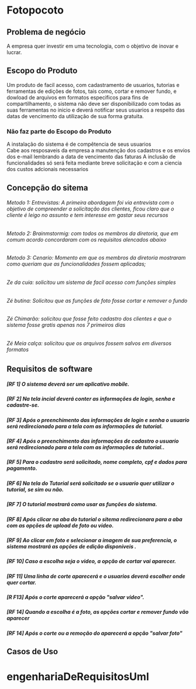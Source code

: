 # Fotopocoto
## Problema de negócio
A empresa quer investir em uma tecnologia, com o objetivo de inovar e lucrar.
## Escopo do Produto
Um produto de facil acesso, com cadastramento de usuarios, tutorias e ferramentas de edições de fotos, tais como, cortar e remover fundo, e dowload de arquivos em formatos especificos para fins de compartilhamento, o sistema não deve ser disponibilizado com todas as suas ferramentas no inicio e deverá notificar seus usuarios a respeito das datas de vencimento da utilização de sua forma gratuita.
### Não faz parte do Escopo do Produto
A instalação do sistema é de compêtencia de seus usuarios  
Cabe aos resposaveis da empresa a manutenção dos cadastros e os envios dos e-mail lembrando a data de vencimento das faturas
A inclusão de funcionalidades só será feita mediante breve solicitação e com a ciencia dos custos adcionais necessarios 
## Concepção do sitema
###### Metodo 1: Entrevistas: A primeira abordagem foi via entrevista com o objetivo de compreender a solicitação dos clientes, ficou claro que o cliente é leigo no assunto e tem interesse em gastar seus recursos
######  Metodo 2: Brainmstormig: com todos os membros da diretoria, que em comum acordo concordaram com os requisitos alencados abaixo
######  Metodo 3: Cenario: Momento em que os membros da diretoria mostraram como queriam que as funcionalidades fossem aplicadas;
###### Ze da cuia: solicitou um sistema de facil acesso com funções simples
###### Zé butina: Solicitou que as funções de foto fosse cortar e remover o fundo
###### Zé  Chimarão: solicitou que fosse feito cadastro dos clientes e que o sistema fosse gratis apenas nos 7 primeiros dias
###### Zé Meia calça: solicitou que os arquivos fossem salvos em diversos formatos
## Requisitos de software
##### [RF 1] O sistema deverá ser um aplicativo mobile.
##### [RF 2] Na tela incial deverá conter as informações de login, senha e cadastre-se.
##### [RF 3] Após o preenchimento das informações de login e senha o usuario será redirecionado para a tela com as informações de tutorial.
##### [RF 4] Após o preenchimento das informações de cadastro o usuario será redirecionado para a tela com as informações de tutorial..
##### [RF 5] Para o cadastro será solicitado, nome completo, cpf e dados para pagamento.
##### [RF 6] Na tela do Tutorial será solicitado se o usuario quer utilizar o tutorial, se sim ou não.
##### [RF 7] O tutorial mostrará como usar as funções do sistema.
##### [RF 8] Após clicar na aba do tutorial o sitema redirecionara para a aba com as opções de upload de foto ou video.
##### [RF 9] Ao clicar em foto e selecionar a imagem de sua preferencia, o sistema mostrará as opções de edição disponiveis .
##### [RF 10] Caso a escolha seja o video, a opção de cortar vai aparecer.
##### [RF 11] Uma linha de corte aparecerá e o usuarios deverá escolher onde quer cortar.
##### [R F13] Após o corte aparecerá a opção "salvar video".
##### [RF 14] Quando a escolha é a foto, as opções cortar e remover fundo vão aparecer
##### [RF 14] Após o corte ou a remoção do aparecerá a opção "salvar foto"

## Casos de Uso
# engenhariaDeRequisitosUml
